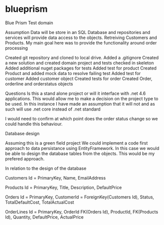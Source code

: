 # blueprism
Blue Prism Test domain

Assumption
Data will be store in an SQL Database and repositories and services will provide data access to the objects. Retreiving Customers and Products. My main goal here was to provide the functionality around order processing

Created git repository and cloned to local drive.
Added a .gitignore
Created a new solution and created domain project and tests
checked in skeleton
Added additional nuget packages for tests
Added test for product
Created Product and added mock data to resolve failing test
Added test for customer
Added customer object
Created tests for order
Created Order, orderline and orderstatus objects
 
Questions
Is this a stand alone project or will it interface with .net 4.6 applications. This would allow me to make a decision on the project type to be used. In this instance I have made an assumption that it will not and as such will use .net core instead of .net standard

I would need to confirm at which point does the order status change so we could handle this behaviour.

Database design

Assuming this is a green field project We could implement a code first approach to data persistance using EntityFramework. In this case we would be able to design the database tables from the objects. This would be my prefered approach.

In relation to the design of the database

Customers
Id = PrimaryKey, Name, EmailAddress

Products
Id = PrimaryKey, Title, Description, DefaultPrice

Orders
Id = PrimaryKey, CustomerId = ForeignKey(Customers Id), Status, TotalDefaultCost, TotalActualCost

OrderLines
Id = PrimaryKey, OrderId FK(Orders Id), ProductId, FK(Products Id), Quantity, DefaultPrice, ActualPrice
